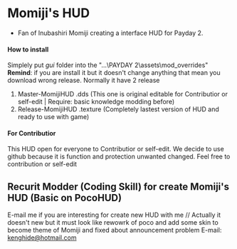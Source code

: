 # Momiji's HUD
- Fan of Inubashiri Momiji creating a interface HUD for Payday 2.

#### How to install
  Simplely put *gui* folder into the "...\PAYDAY 2\assets\mod_overrides\"
  **Remind**: if you are install it but it doesn't change anything that mean you download wrong release. Normally it have 2 release
  1. Master-MomijiHUD .dds (This one is original editable for Contributior or self-edit | Require: basic knowledge modding before)
  2. Release-MomijiHUD .texture (Completely lastest version of HUD and ready to use with game)

#### For Contributior
  This HUD open for everyone to Contributior or self-edit. We decide to use github because it is function and protection unwanted changed.
  Feel free to contribution or self-edit
  
## Recurit Modder (Coding Skill) for create Momiji's HUD (Basic on PocoHUD)
  E-mail me if you are interesting for create new HUD with me // Actually it doesn't new but it must look like rewowrk of poco and add some skin to become theme of Momiji and fixed about announcement problem
  E-mail: kenghide@hotmail.com

